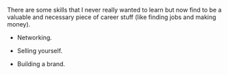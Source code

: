 There are some skills that I never really wanted to learn but now find to be a valuable and necessary piece of career stuff (like finding jobs and making money).

- Networking.

- Selling yourself.

- Building a brand.
